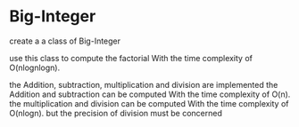 # Big-Integer
create a a class of Big-Integer

use this class to compute the factorial With the time complexity of O(nlognlogn).

the Addition, subtraction, multiplication and division are implemented
the Addition and subtraction can be computed With the time complexity of O(n).
the multiplication and division can be computed With the time complexity of O(nlogn).
but the precision of division must be concerned
